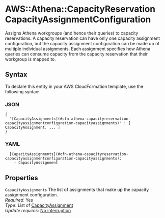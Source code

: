 # AWS::Athena::CapacityReservation CapacityAssignmentConfiguration<a name="aws-properties-athena-capacityreservation-capacityassignmentconfiguration"></a>

Assigns Athena workgroups \(and hence their queries\) to capacity reservations\. A capacity reservation can have only one capacity assignment configuration, but the capacity assignment configuration can be made up of multiple individual assignments\. Each assignment specifies how Athena queries can consume capacity from the capacity reservation that their workgroup is mapped to\.

## Syntax<a name="aws-properties-athena-capacityreservation-capacityassignmentconfiguration-syntax"></a>

To declare this entity in your AWS CloudFormation template, use the following syntax:

### JSON<a name="aws-properties-athena-capacityreservation-capacityassignmentconfiguration-syntax.json"></a>

```
{
  "[CapacityAssignments](#cfn-athena-capacityreservation-capacityassignmentconfiguration-capacityassignments)" : [ CapacityAssignment, ... ]
}
```

### YAML<a name="aws-properties-athena-capacityreservation-capacityassignmentconfiguration-syntax.yaml"></a>

```
  [CapacityAssignments](#cfn-athena-capacityreservation-capacityassignmentconfiguration-capacityassignments): 
    - CapacityAssignment
```

## Properties<a name="aws-properties-athena-capacityreservation-capacityassignmentconfiguration-properties"></a>

`CapacityAssignments`  <a name="cfn-athena-capacityreservation-capacityassignmentconfiguration-capacityassignments"></a>
The list of assignments that make up the capacity assignment configuration\.  
*Required*: Yes  
*Type*: List of [CapacityAssignment](aws-properties-athena-capacityreservation-capacityassignment.md)  
*Update requires*: [No interruption](https://docs.aws.amazon.com/AWSCloudFormation/latest/UserGuide/using-cfn-updating-stacks-update-behaviors.html#update-no-interrupt)